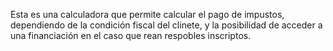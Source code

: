 Esta es una calculadora que permite calcular el pago de impustos, dependiendo de la condición fiscal del clinete, y la posibilidad de acceder a una financiación en el caso que rean respobles inscriptos. 